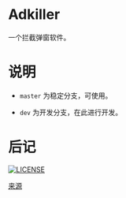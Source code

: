 # Adkiller

一个拦截弹窗软件。

# 说明

- `master` 为稳定分支，可使用。

- `dev` 为开发分支，在此进行开发。

# 后记

[![LICENSE](https://img.shields.io/badge/license-Anti%20996-blue.svg)](https://github.com/996icu/996.ICU/blob/master/LICENSE)

[来源](https://www.zhihu.com/question/24265718)
